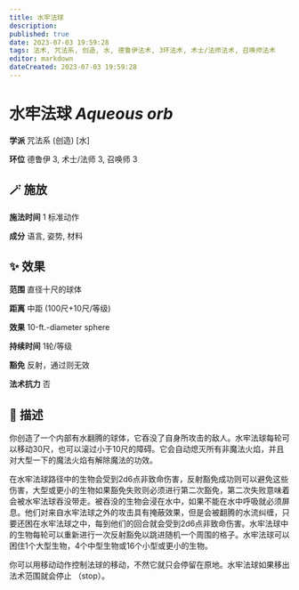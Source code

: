 ```yaml
---
title: 水牢法球
description: 
published: true
date: 2023-07-03 19:59:28
tags: 法术, 咒法系, 创造, 水, 德鲁伊法术, 3环法术, 术士/法师法术, 召唤师法术
editor: markdown
dateCreated: 2023-07-03 19:59:28
---
```


# **水牢法球** *Aqueous orb*

**学派** 咒法系 (创造) \[水\] 

**环位** 德鲁伊 3, 术士/法师 3, 召唤师 3

## 🪄 施放

**施法时间** 1 标准动作

**成分** 语言, 姿势, 材料

## ✨ 效果  

**范围** 直径十尺的球体

**距离** 中距 (100尺+10尺/等级) 

**效果** 10-ft.-diameter sphere 

**持续时间** 1轮/等级 

**豁免** 反射，通过则无效

**法术抗力** 否

## 📖 描述

你创造了一个内部有水翻腾的球体，它吞没了自身所攻击的敌人。水牢法球每轮可以移动30尺，也可以滚过小于10尺的障碍。它会自动熄灭所有非魔法火焰，并且对大型一下的魔法火焰有解除魔法的功效。

在水牢法球路径中的生物会受到2d6点非致命伤害，反射豁免成功则可以避免这些伤害，大型或更小的生物如果豁免失败则必须进行第二次豁免，第二次失败意味着会被水牢法球吞没带走。被吞没的生物会浸在水中，如果不能在水中呼吸就必须屏息。他们对来自水牢法球之外的攻击具有掩蔽效果，但是会被翻腾的水流纠缠，只要还困在水牢法球之中，每到他们的回合就会受到2d6点非致命伤害。水牢法球中的生物每轮可以重新进行一次反射豁免以跳进随机一个周围的格子。水牢法球可以困住1个大型生物，4个中型生物或16个小型或更小的生物。

你可以用移动动作控制法球的移动，不然它就只会停留在原地。水牢法球如果移出法术范围就会停止 （stop）。
    